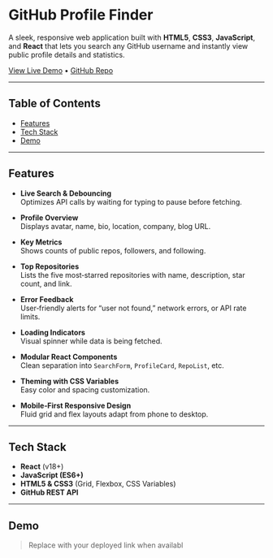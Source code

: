 # GitHub Profile Finder

A sleek, responsive web application built with **HTML5**, **CSS3**, **JavaScript**, and **React** that lets you search any GitHub username and instantly view public profile details and statistics.

[View Live Demo]() • [GitHub Repo](https://github.com/vatsalsharma1234/Github-profile-finder)

---

## Table of Contents

- [Features](#features)  
- [Tech Stack](#tech-stack)  
- [Demo](#demo)  
 

---

## Features

- **Live Search & Debouncing**  
  Optimizes API calls by waiting for typing to pause before fetching.

- **Profile Overview**  
  Displays avatar, name, bio, location, company, blog URL.

- **Key Metrics**  
  Shows counts of public repos, followers, and following.

- **Top Repositories**  
  Lists the five most‑starred repositories with name, description, star count, and link.

- **Error Feedback**  
  User‑friendly alerts for “user not found,” network errors, or API rate limits.

- **Loading Indicators**  
  Visual spinner while data is being fetched.

- **Modular React Components**  
  Clean separation into `SearchForm`, `ProfileCard`, `RepoList`, etc.

- **Theming with CSS Variables**  
  Easy color and spacing customization.

- **Mobile‑First Responsive Design**  
  Fluid grid and flex layouts adapt from phone to desktop.

---

## Tech Stack

- **React** (v18+)  
- **JavaScript (ES6+)**  
- **HTML5 & CSS3** (Grid, Flexbox, CSS Variables)  
- **GitHub REST API**  

---

## Demo

> Replace with your deployed link when availabl
